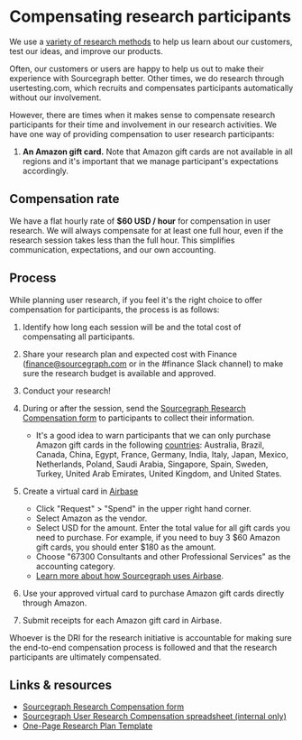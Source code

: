 # Compensating research participants

We use a [variety of research methods](../../../product/design/research/index.md) to help us learn about our customers, test our ideas, and improve our products.

Often, our customers or users are happy to help us out to make their experience with Sourcegraph better. Other times, we do research through usertesting.com, which recruits and compensates participants automatically without our involvement.

However, there are times when it makes sense to compensate research participants for their time and involvement in our research activities. We have one way of providing compensation to user research participants:

1. **An Amazon gift card.** Note that Amazon gift cards are not available in all regions and it's important that we manage participant's expectations accordingly.

## Compensation rate

We have a flat hourly rate of **$60 USD / hour** for compensation in user research. We will always compensate for at least one full hour, even if the research session takes less than the full hour. This simplifies communication, expectations, and our own accounting.

## Process

While planning user research, if you feel it's the right choice to offer compensation for participants, the process is as follows:

1. Identify how long each session will be and the total cost of compensating all participants.
2. Share your research plan and expected cost with Finance ([finance@sourcegraph.com](mailto:finance@sourcegraph.com) or in the #finance Slack channel) to make sure the research budget is available and approved.
3. Conduct your research!
4. During or after the session, send the [Sourcegraph Research Compensation form](https://forms.gle/NejoccZTfPAATtg77) to participants to collect their information.

   - It's a good idea to warn participants that we can only purchase Amazon gift cards in the following [countries](https://www.amazon.com/customer-preferences/country?ie=UTF8&preferencesReturnUrl=%2Fgp%2Fhelp%2Fcustomer%2Fdisplay.html%3FnodeId%3D201248840&ref_=navm_footer_icp_cp): Australia, Brazil, Canada, China, Egypt, France, Germany, India, Italy, Japan, Mexico, Netherlands, Poland, Saudi Arabia, Singapore, Spain, Sweden, Turkey, United Arab Emirates, United Kingdom, and United States.

5. Create a virtual card in [Airbase](https://dashboard.airbase.io/home)

   - Click "Request" > "Spend" in the upper right hand corner.
   - Select Amazon as the vendor.
   - Select USD for the amount. Enter the total value for all gift cards you need to purchase. For example, if you need to buy 3 $60 Amazon gift cards, you should enter $180 as the amount.
   - Choose "67300 Consultants and other Professional Services" as the accounting category.
   - [Learn more about how Sourcegraph uses Airbase](../../../finance/process/payables.md).

6. Use your approved virtual card to purchase Amazon gift cards directly through Amazon.
7. Submit receipts for each Amazon gift card in Airbase.

Whoever is the DRI for the research initiative is accountable for making sure the end-to-end compensation process is followed and that the research participants are ultimately compensated.

## Links & resources

- [Sourcegraph Research Compensation form](https://forms.gle/NejoccZTfPAATtg77)
- [Sourcegraph User Research Compensation spreadsheet (internal only)](https://docs.google.com/spreadsheets/d/1lQDF8_1XX372FhSE8gsE_XstpGPXrJl5ZhkBanc8dgQ/edit#gid=1160735453)
- [One-Page Research Plan Template](https://docs.google.com/document/d/1frKMZIT3rPjsvT5w5rkUahR7KiZA8KWTOjAlqIWKnP0/edit#)
